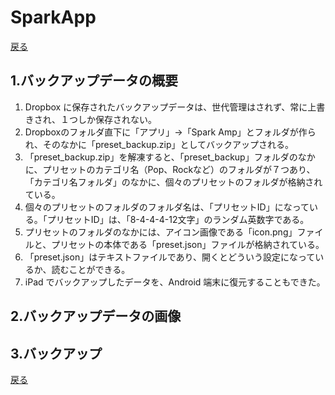 # SparkApp
[戻る](./README.md)
## 1.バックアップデータの概要
1. Dropbox に保存されたバックアップデータは、世代管理はされず、常に上書きされ、１つしか保存されない。
2. Dropboxのフォルダ直下に「アプリ」->「Spark Amp」とフォルダが作られ、そのなかに「preset_backup.zip」としてバックアップされる。
3. 「preset_backup.zip」を解凍すると、「preset_backup」フォルダのなかに、プリセットのカテゴリ名（Pop、Rockなど）のフォルダが７つあり、「カテゴリ名フォルダ」のなかに、個々のプリセットのフォルダが格納されている。
4. 個々のプリセットのフォルダのフォルダ名は、「プリセットID」になっている。「プリセットID」は、「8-4-4-4-12文字」のランダム英数字である。
5. プリセットのフォルダのなかには、アイコン画像である「icon.png」ファイルと、プリセットの本体である「preset.json」ファイルが格納されている。
6. 「preset.json」はテキストファイルであり、開くとどういう設定になっているか、読むことができる。
7. iPad でバックアップしたデータを、Android 端末に復元することもできた。

## 2.バックアップデータの画像
  
## 3.バックアップ

[戻る](./README.md)